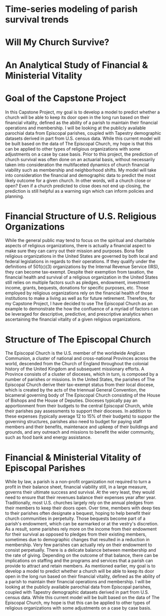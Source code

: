# Time-series modeling of parish survival trends
# Will My Church Survive?
# An Analytical Study of Financial & Ministerial Vitality 
# Goal of the Capstone Project
In this Capstone Project, my goal is to develop a model to predict whether a church will be able to keep its door open in the long run based on their financial vitality, defined as the ability of a parish to maintain their financial operations and membership.  I will be looking at the publicly available parochial data from Episcopal parishes, coupled with Tapestry demographic datasets derived in part from U.S. census data. While this current model will be built based on the data of The Episcopal Church, my hope is that this can be applied to other types of religious organizations with some adjustments on a case by case basis. 
Prior to this project, the prediction of church survival was often done on an actuarial basis, without necessarily taken into consideration the multifaceted dynamics of church financial viability such as membership and neighborhood shifts. My model will take into consideration the financial and demographic data to predict the most likely outcome for a given church. In other words, will a church close or open? Even if a church predicted to close does not end up closing, the prediction is still helpful as a warning sign which can inform policies and planning.

# Financial Structure of U.S. Religious Organizations
While the general public may tend to focus on the spiritual and charitable aspects of religious organizations, there is actually a financial aspect to make sure they can carry out their mission and purposes. Bona fide religious organizations in the United States are governed by both local and federal legislations in regards to their operations. If they qualify under the definitions of 501(c)(3) organizations by the Internal Revenue Service (IRS), they can become tax-exempt.
Despite their exemption from taxation, the financial health and survival of a religious organization in the United States still relies on multiple factors such as pledges, endowment, investment income, grants, bequests, donations for specific purposes, etc. Those employed by religious organizations rely on the financial health of those institutions to make a living as well as for future retirement. 
Therefore, for my Capstone Project, I have decided to use The Episcopal Church as an example to demonstrate the how the confluence of a myriad of factors can be leveraged for descriptive, predictive, and prescriptive analytics when ascertaining the financial vitality of a given religious organizations.

# Structure of The Episcopal Church
The Episcopal Church is the U.S. member of the worldwide Anglican Communion, a cluster of national and cross-national Provinces across the world, descended from the Church of England throughout the colonial history of the United Kingdom and subsequent missionary efforts. A Province consists of a cluster of dioceses, which in turn, is composed by a number of parishes or missions. 
In the United States, the parishes of The Episcopal Church derive their tax-exempt status from their local diocese, which is created by the acts of the triennual General Convention, the bicameral governing body of The Episcopal Church consisting of the House of Bishops and the House of Deputies. Dioceses typically pay an apportionment from their budgets to the central Episcopal Church, while their parishes pay assessments to support their dioceses. In addition to these expenses (typically average 12 to 15% of their budgets) to suppor the governing structures, parishes also need to budget for paying staff members and their benefits, maintenace and upkeep of their buildings and grounds, and any outreach and missions to benefit the wider community, such as food bank and energy assistance. 

# Financial & Ministerial Vitality of Episcopal Parishes
While by law, a parish is a non-profit organization not required to turn a profit in their balance sheet, financial viability still, in a large measure, governs their ultimate success and survival. At the very least, they would need to ensure that their revenues balance their expenses year after year. Traditionally, most U.S. churches largely rely on the annual pledges from their members to keep their doors open. Over time, members with deep ties to their parishes often designate a bequest, hoping to help benefit their church communities in perpetuity. Those bequests become part of a parish's endowment, which can be earmarked or at the vestry's discretion. As a result, some parishes rely more on the income from their endowment for their survival as opposed to pledges from their existing members, sometimes due to demographic changes that resulted in a reduction in membership. Very few parishes can actually rely on their endowment to consist perpetually. There is a delicate balance between membership and the rate of giving. Depending on the outcome of that balance, there can be implications on staffing and the programs and services that a parish can  provide to attract and retain members. 
As mentioned earlier, my goal is to develop a model to predict whether a church will be able to keep its door open in the long run based on their financial vitality, defined as the ability of a parish to maintain their financial operations and membership.  I will be looking at the publicly available parochial data from Episcopal parishes, coupled with Tapestry demographic datasets derived in part from U.S. census data. While this current model will be built based on the data of The Episcopal Church, my hope is that this can be applied to other types of religious organizations with some adjustments on a case by case basis. 
